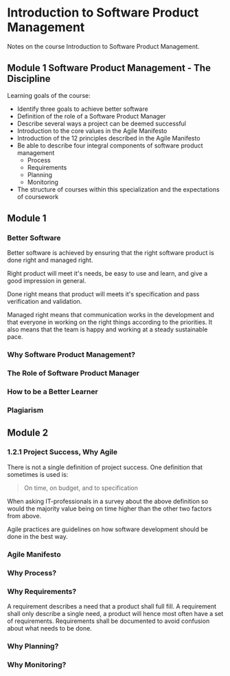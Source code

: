 # Introduction to Software Product Management

Notes on the course Introduction to Software Product Management.

## Module 1 Software Product Management - The Discipline

Learning goals of the course:

- Identify three goals to achieve better software
- Definition of the role of a Software Product Manager
- Describe several ways a project can be deemed successful
- Introduction to the core values in the Agile Manifesto
- Introduction of the 12 principles described in the Agile Manifesto
- Be able to describe four integral components of software product management
  - Process
  - Requirements
  - Planning
  - Monitoring
- The structure of courses within this specialization and the expectations of coursework

## Module 1

### Better Software

Better software is achieved by ensuring that the right software product is done right and managed right.

Right product will meet it's needs, be easy to use and learn, and give a good impression in general.

Done right means that product will meets it's specification and pass verification and validation.

Managed right means that communication works in the development and that everyone in working on the right things according to the priorities. It also means that the team is happy and working at a steady sustainable pace.

### Why Software Product Management?

### The Role of Software Product Manager

### How to be a Better Learner

### Plagiarism

## Module 2

### 1.2.1 Project Success, Why Agile

There is not a single definition of project success. One definition that sometimes is used is:

> On time, on budget, and to specification

When asking IT-professionals in a survey about the above definition so would the majority value being on time higher than the other two factors from above.

Agile practices are guidelines on how software development should be done in the best way.

### Agile Manifesto

### Why Process?

### Why Requirements?

A requirement describes a need that a product shall full fill. A requirement shall only describe a single need, a product will hence most often have a set of requirements. Requirements shall be documented to avoid confusion about what needs to be done.

### Why Planning?

### Why Monitoring?
